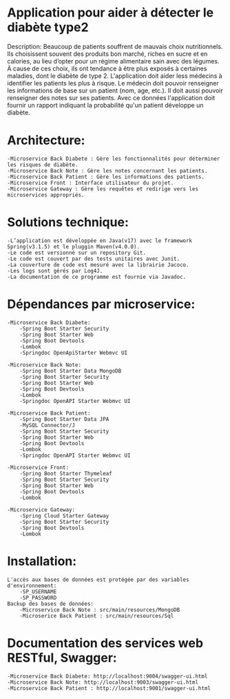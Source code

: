 # Application pour aider à détecter le diabète type2

Description:
Beaucoup de patients souffrent de mauvais choix nutritionnels. Ils
choisissent souvent des produits bon marché, riches en sucre et en calories, au lieu d’opter
pour un régime alimentaire sain avec des légumes. À cause de ces choix, ils ont tendance à
être plus exposés à certaines maladies, dont le diabète de type 2.
L'application doit aider less médecins à identifier les patients les plus à risque. Le médecin doit pouvoir renseigner les informations de base sur un patient (nom, age, etc.).
Il doit aussi pouvoir renseigner des notes sur ses patients. Avec ce données l'application doit fournir un rapport indiquant la probabilité qu'un patient développe un diabète.

# Architecture:
	-Microservice Back Diabete : Gère les fonctionnalités pour déterminer les risques de diabète.
 	-Microservice Back Note : Gère les notes concernant les patients.
 	-Microservice Back Patient : Gère les informations des patients.
  	-Microservice Front : Interface utilisateur du projet.
    -Microservice Gateway : Gère les requêtes et redirige vers les microservices appropriés.

# Solutions technique:
	-L’application est développée en Java(v17) avec le framework Spring(v3.1.5) et le pluggin Maven(v4.0.0).
	-Le code est versionné sur un repository Git.
	-Le code est couvert par des tests unitaires avec Junit.
	-La couverture de code est mesuré avec la librairie Jacoco.
	-Les logs sont gérés par Log4J.
 	-La documentation de ce programme est fournie via Javadoc.
 
# Dépendances par microservice:
	-Microservice Back Diabete:
 		-Spring Boot Starter Security
   		-Spring Boot Starter Web
	 	-Spring Boot Devtools
   		-Lombok
	 	-Springdoc OpenApiStarter Webmvc UI
   
   	-Microservice Back Note:
   		-Spring Boot Starter Data MongoDB
		-Spring Boot Starter Security
 		-Spring Boot Starter Web
  		-Spring Boot Devtools
   		-Lombok
		-Springdoc OpenAPI Starter Webmvc UI

  	-Microservice Back Patient:
  		-Spring Boot Starter Data JPA
		-MySQL Connector/J
  		-Spring Boot Starter Security
 		-Spring Boot Starter Web
  		-Spring Boot Devtools
   		-Lombok
		-Springdoc OpenAPI Starter Webmvc UI

   	-Microservice Front:
		-Spring Boot Starter Thymeleaf
  		-Spring Boot Starter Security
 		-Spring Boot Starter Web
  		-Spring Boot Devtools
   		-Lombok

  	-Microservice Gateway:
   		-Spring Cloud Starter Gateway
   		-Spring Boot Starter Security
 		-Spring Boot Devtools
   		-Lombok

# Installation:
	L'accès aux bases de données est protégée par des variables d'environnement:
   		-SP_USERNAME
	 	-SP_PASSWORD
	Backup des bases de données: 
  		-Microservice Back Note : src/main/resources/MongoDB
		-Microserice Back Patient : src/main/resources/Sql

# Documentation des services web RESTful, Swagger:
	-Microservice Back Diabete: http://localhost:9004/swagger-ui.html
 	-Microservice Back Note: http://localhost:9003/swagger-ui.html
  	-Microservice Back Patient : http://localhost:9001/swagger-ui.html
	
